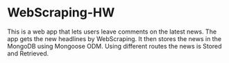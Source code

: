 # WebScraping-HW
This is a web app that lets users leave comments on the latest news.
The app gets the new headlines by WebScraping. It then stores the news in the MongoDB using Mongoose ODM.
Using different routes the news is Stored and Retrieved.
